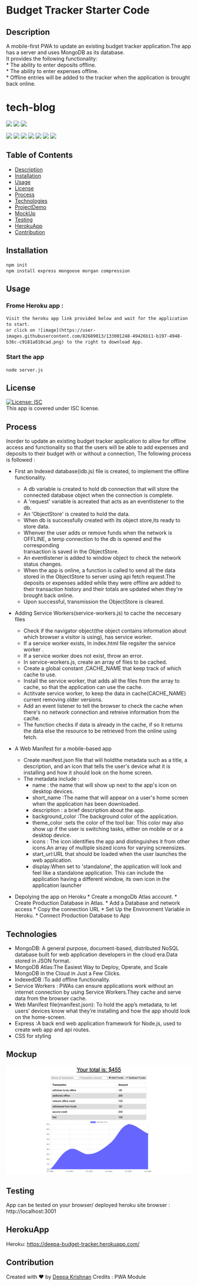 # Budget Tracker Starter Code
## Description
A mobile-first PWA to update an existing budget tracker application.The app has a server and uses MongoDB as its database.<br>
It provides the following functionality:<br>
    * The ability to enter deposits offline.<br>
    * The ability to enter expenses offline.<br>
    * Offline entries will be added to the tracker when the application is brought back online.
    
# tech-blog

  <p align="left">
    <img src="https://img.shields.io/github/repo-size/deeparkrish/budget-tracker" />
    <img src="https://img.shields.io/github/issues/deeparkrish/budget-tracker" />
    <img src="https://img.shields.io/github/last-commit/deeparkrish/budget-tracker" >       
  </p>
  <p align="left"> 
     <img src="https://img.shields.io/github/languages/top/deeparkrish/budget-tracker"/>
    <img src="https://img.shields.io/badge/mongoose-blue"  />
    <img src="https://img.shields.io/badge/-node.js-green" />
    <img src="https://img.shields.io/badge/-express-red" >
    <img src="https://img.shields.io/badge/-morgan-orange"/>
    <img src="https://img.shields.io/badge/-compression-lightgreen"/>
    <img src="https://img.shields.io/badge/-mongoDBAtlas-pink"/>

</p>

 
  ## Table of Contents 
  * [Description](#description)
  * [Installation](#installation)
  * [Usage](#usage)
  * [License](#license)
  * [Process](#process)
  * [Technologies](#technologies)
  * [ProjectDemo](#projectdemo)
  * [MockUp](#mockup)
  * [Testing](#testing)
  * [HerokuApp](#herokuapp)
  * [Contribution](#contribution)
  
  
  ##  Installation
    npm init
    npm install express mongoose morgan compression

  ##  Usage
  ### Frome Heroku app :   
    Visit the heroku app link provided below and wait for the application to start.
    or click on ![image](https://user-images.githubusercontent.com/82689013/133001248-49426b11-b197-4948-b36c-c9181a810cad.png) to the right to download App.


  ### Start the app
    node server.js

  ## License 
  [![License: ISC](https://img.shields.io/badge/License-ISC-blue.svg)](https://opensource.org/licenses/ISC)<br />
  This app is covered under ISC license.
  
   ## Process
   Inorder to update an existing budget tracker application to allow for offline access and functionality so that the users will be able to add expenses and  deposits to their budget with or without a connection, The following process is followed : 
  * First an Indexed database(idb.js) file is created, to implement the offline functionality.
      * A db variable is created to hold db connection that will store the connected database object when the connection is complete.
      * A 'request' variable is acreated that acts as an eventlistener to the db.
      * An 'ObjectStore' is created to hold the data.
      * When db is successfully created with its object store,its ready to store data.
      * Whenver the user adds or remove funds when the network is OFFLINE, a temp connection to the db is opened and the corresponding  
        transaction is saved in the ObjectStore.
      * An eventlistener is added to window object  to check the network status changes. 
      * When the app is online, a function is called to send all the data stored in the ObjectStore to server using api fetch request.The deposits 
      or expenses added while they were offline are added to their transaction history and their totals are updated when they're brought back online. 
      * Upon successful, transmission the ObjectStore is cleared.
      
  *  Adding Service Workers(service-workers.js) to cache the neccesary files
      * Check if the navigator object(the object contains information about which browser a visitor is using), has service worker.
      * If a service worker exists, In index.html file regsiter the service worker . 
      * If a service worker  does not exist, throw an error. 
      * In service-workers.js, create an array of files to be cached. 
      * Create a global constant ,CACHE_NAME that keep track of which cache to use.
      * Install the service worker, that adds all the files from the array to cache, so that the application can use the cache.
      * Actitvate service worker, to keep the data in cache(CACHE_NAME) current removing older versions.
      * Add an event listener to tell the browser to check the cache when there's no network connection and retreive information from the cache.
      * The function checks if data is already in the cache, if so it returns the data else the resource to be retrieved from the online using fetch.
  
  * A Web Manifest for a mobile-based app
      * Create manifest.json file that will holdthe metadata such as a title, a description, and an icon that tells the user's device what it is installing and how         it should look on the home screen.
      * The metadata include : 
          * name : the name that will show up next to the app's icon on desktop devices. 
          * short_name :The name that will appear on a user's home screen when the application has been downloaded.
          * description :  a brief description about the app.
          * background_color :The background color of the application.
          * theme_color :sets the color of the tool bar. This color may also show up if the user is switching tasks, either on mobile or or a desktop device.
          * icons : The icon identifies the app and distinguishes it from other icons.An array of multiple siszed icons for varying screensizes.
          * start_url:URL that should be loaded when the user launches the web application.
          * display:When set to 'standalone', the application will look and feel like a standalone application. This can include the application having a different                     window, its own icon in the application launcher
          
   * Depolying the app on Heroku 
         *  Create a mongoDb Atlas account.
         *  Create Production Database in Atlas.
         *  Add a Database and network access 
         *  Copy the connection URL
         *  Set Up the Environment Variable in Heroku.
         *  Connect Production Database to App
    
  ## Technologies 
  * MongoDB: A general purpose, document-based, distributed NoSQL database built for web application developers in the cloud era.Data stored in JSON format.
  * MongoDB Atlas:The Easiest Way to Deploy, Operate, and Scale MongoDB in the Cloud in Just a Few Clicks.
  * IndexedDB :To add offline functionality.
  * Service Workers : PWAs can ensure applications work without an internet connection by using Service Workers.They cache and serve data from the browser cache.
  * Web Manifest file(manifest.json): To hold the app’s metadata, to let users’ devices know what they’re installing and how the app should look on 
    the home-screen.
  * Express :A back end web application framework for Node.js, used to create web app and api routes.
  * CSS for styling
 
 
  ##  Mockup
  ![Webpage](https://github.com/Deeparkrish/budget-tracker/blob/main/assets/images/mockup.png)
  
  ## Testing
   App can be tested on your browser/ deployed heroku site
    browser : http://localhost:3001
  

  ## HerokuApp
  Heroku: https://deepa-budget-tracker.herokuapp.com/

  ## Contribution
  Created with ❤️ by [Deepa Krishnan](https://github.com/DeeparKrish/README-generator)
  Credits : PWA Module 





